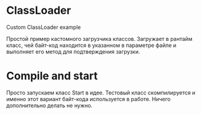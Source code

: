 # ClassLoader
Custom ClassLoader example

Простой пример кастомного загрузчика классов. Загружает в рантайм класс, чей байт-код находится в указанном в параметре файле и выполняет его метод для подтверждения загрузки.

# Compile and start
Просто запускаем класс Start в идее. Тестовый класс скомпилируется и именно этот вариант байт-кода используется в работе. Ничего дополнительно делать не нужно.
